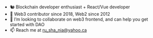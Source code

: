 - 🐿️ Blockchain developer enthusiast + React/Vue developer
- 🌱 Web3 contributor since 2018, Web2 since 2012
- 💞️ I’m looking to collaborate on web3 frontend, and can help you get started with DAO
- 📫 Reach me at ru_sha_nia@yahoo.ca

<!---
roo-shy/roo-shy is a ✨ special ✨ repository because its `README.md` (this file) appears on your GitHub profile.
You can click the Preview link to take a look at your changes.
--->
